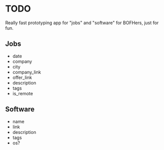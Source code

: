 # TODO

Really fast prototyping app for "jobs" and "software" for BOFHers, just for fun.

## Jobs

- date
- company
- city
- company_link
- offer_link
- description
- tags
- is_remote

## Software

- name
- link
- description
- tags
- os?
